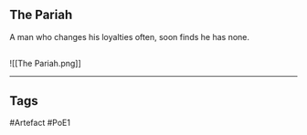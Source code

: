 ## The Pariah
A man who changes his loyalties often,
soon finds he has none.
##
![[The Pariah.png]]

---
## Tags
#Artefact
#PoE1